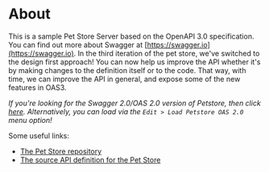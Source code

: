 # About

This is a sample Pet Store Server based on the OpenAPI 3.0 specification. You can find out more about Swagger at [https://swagger.io](https://swagger.io). In the third iteration of the pet store, we've switched to the design first approach! You can now help us improve the API whether it's by making changes to the definition itself or to the code. That way, with time, we can improve the API in general, and expose some of the new features in OAS3.

_If you're looking for the Swagger 2.0/OAS 2.0 version of Petstore, then click_ [_here_](https://editor.swagger.io/?url=https://petstore.swagger.io/v2/swagger.yaml)_. Alternatively, you can load via the `Edit > Load Petstore OAS 2.0` menu option!_

Some useful links:

* [The Pet Store repository](https://github.com/swagger-api/swagger-petstore)
* [The source API definition for the Pet Store](https://github.com/swagger-api/swagger-petstore/blob/master/src/main/resources/openapi.yaml)
